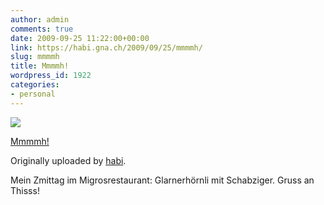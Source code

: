 ```yaml
---
author: admin
comments: true
date: 2009-09-25 11:22:00+00:00
link: https://habi.gna.ch/2009/09/25/mmmmh/
slug: mmmmh
title: Mmmmh!
wordpress_id: 1922
categories:
- personal
---
```


[![](http://farm4.static.flickr.com/3490/3953156344_1bfa473218_m.jpg)](http://www.flickr.com/photos/habi/3953156344/)

[Mmmmh!](http://www.flickr.com/photos/habi/3953156344/)

Originally uploaded by [habi](http://www.flickr.com/people/habi/).

Mein Zmittag im Migrosrestaurant: Glarnerhörnli mit Schabziger.
Gruss an Thisss!
